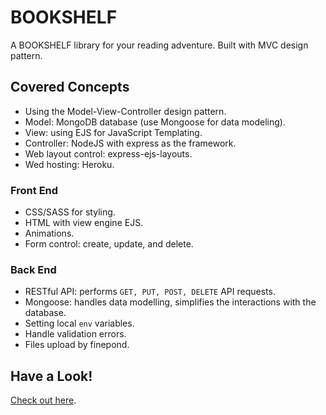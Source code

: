 # BOOKSHELF
A BOOKSHELF library for your reading adventure. Built with MVC design pattern. 

## Covered Concepts
* Using the Model-View-Controller design pattern. 
* Model: MongoDB database (use Mongoose for data modeling). 
* View: using EJS for JavaScript Templating. 
* Controller: NodeJS with express as the framework. 
* Web layout control: express-ejs-layouts. 
* Wed hosting: Heroku. 

### Front End
* CSS/SASS for styling. 
* HTML with view engine EJS.
* Animations. 
* Form control: create, update, and delete. 

### Back End
* RESTful API: performs `GET, PUT, POST, DELETE` API requests. 
* Mongoose: handles data modelling, simplifies the interactions with the database.  
* Setting local `env` variables. 
* Handle validation errors. 
* Files upload by finepond. 

## Have a Look!
[Check out here](https://mvc-book.herokuapp.com/). 
